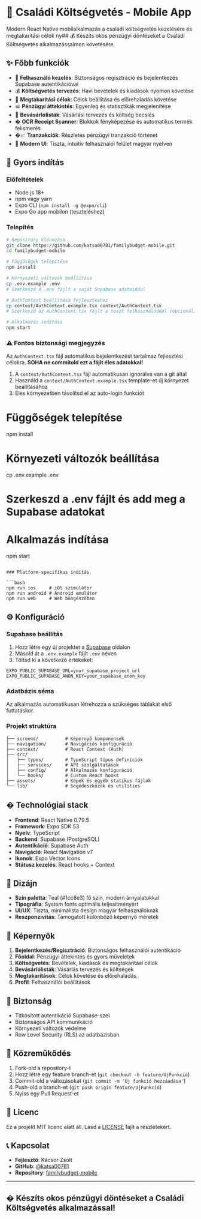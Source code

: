 # 📱 Családi Költségvetés - Mobile App

Modern React Native mobilalkalmazás a családi költségvetés kezelésére és megtakarítási célok ny## 💰 Készíts okos pénzügyi döntéseket a Családi Költségvetés alkalmazássalmon követésére.

## ✨ Főbb funkciók

- 👥 **Felhasználó kezelés**: Biztonságos regisztráció és bejelentkezés Supabase autentikációval
- 💰 **Költségvetés tervezés**: Havi bevételek és kiadások nyomon követése
- 🎯 **Megtakarítási célok**: Célok beállítása és előrehaladás követése
- 📊 **Pénzügyi áttekintés**: Egyenleg és statisztikák megjelenítése
- 🛒 **Bevásárlólisták**: Vásárlási tervezés és költség becslés
- � **OCR Receipt Scanner**: Blokkok fényképezése és automatikus termék felismerés
- �📈 **Tranzakciók**: Részletes pénzügyi tranzakció történet  
- 🎨 **Modern UI**: Tiszta, intuitív felhasználói felület magyar nyelven

## 🚀 Gyors indítás

### Előfeltételek

- Node.js 18+
- npm vagy yarn
- Expo CLI (`npm install -g @expo/cli`)
- Expo Go app mobilon (teszteléshez)

### Telepítés

```bash
# Repository klónozása
git clone https://github.com/katsa00781/familybudget-mobile.git
cd familybudget-mobile

# Függőségek telepítése
npm install

# Környezeti változók beállítása
cp .env.example .env
# Szerkeszd a .env fájlt a saját Supabase adataiddal

# AuthContext beállítása fejlesztéshez
cp context/AuthContext.example.tsx context/AuthContext.tsx
# Szerkeszd az AuthContext.tsx fájlt a teszt felhasználóddal (opcionális)

# Alkalmazás indítása
npm start
```

### ⚠️ Fontos biztonsági megjegyzés

Az `AuthContext.tsx` fájl automatikus bejelentkezést tartalmaz fejlesztési célokra. **SOHA ne commitold ezt a fájlt éles adatokkal!**

1. A `context/AuthContext.tsx` fájl automatikusan ignorálva van a git által
2. Használd a `context/AuthContext.example.tsx` template-et új környezet beállításához
3. Éles környezetben távolítsd el az auto-login funkciót

# Függőségek telepítése
npm install

# Környezeti változók beállítása
cp .env.example .env
# Szerkeszd a .env fájlt és add meg a Supabase adatokat

# Alkalmazás indítása
npm start
```

### Platform-specifikus indítás

```bash
npm run ios     # iOS szimulátor
npm run android # Android emulátor  
npm run web     # Web böngészőben
```

## ⚙️ Konfiguráció

### Supabase beállítás

1. Hozz létre egy új projektet a [Supabase](https://supabase.com) oldalon
2. Másold át a `.env.example` fájlt `.env` néven
3. Töltsd ki a következő értékeket:

```env
EXPO_PUBLIC_SUPABASE_URL=your_supabase_project_url
EXPO_PUBLIC_SUPABASE_ANON_KEY=your_supabase_anon_key
```

### Adatbázis séma

Az alkalmazás automatikusan létrehozza a szükséges táblákat első futtatáskor.

### Projekt struktúra

```plaintext
├── screens/          # Képernyő komponensek
├── navigation/       # Navigációs konfiguráció
├── context/          # React Context (Auth)
├── src/
│   ├── types/        # TypeScript típus definíciók
│   ├── services/     # API szolgáltatások
│   ├── config/       # Alkalmazás konfiguráció
│   └── hooks/        # Custom React hooks
├── assets/           # Képek és egyéb statikus fájlok
└── lib/              # Segédeszközök és utilities
```

## �️ Technológiai stack

- **Frontend**: React Native 0.79.5
- **Framework**: Expo SDK 53
- **Nyelv**: TypeScript
- **Backend**: Supabase (PostgreSQL)
- **Autentikáció**: Supabase Auth
- **Navigáció**: React Navigation v7
- **Ikonok**: Expo Vector Icons
- **Státusz kezelés**: React hooks + Context

## 🎨 Dizájn

- **Szín paletta**: Teal (#1cc8e3) fő szín, modern árnyalatokkal
- **Tipográfia**: System fonts optimális teljesítményért
- **UI/UX**: Tiszta, minimalista design magyar felhasználóknak
- **Reszponzivitás**: Támogatott különböző képernyő méretek

## 📱 Képernyők

1. **Bejelentkezés/Regisztráció**: Biztonságos felhasználói autentikáció
2. **Főoldal**: Pénzügyi áttekintés és gyors műveletek
3. **Költségvetés**: Bevételek, kiadások és megtakarítási célok
4. **Bevásárlólisták**: Vásárlás tervezés és költségek
5. **Megtakarítások**: Célok követése és előrehaladás
6. **Profil**: Felhasználói beállítások

## 🔐 Biztonság

- Titkosított autentikáció Supabase-szel
- Biztonságos API kommunikáció
- Környezeti változók védelme
- Row Level Security (RLS) az adatbázisban

## 🤝 Közreműködés

1. Fork-old a repository-t
2. Hozz létre egy feature branch-et (`git checkout -b feature/UjFunkció`)
3. Commit-old a változásokat (`git commit -m 'Új funkció hozzáadása'`)
4. Push-old a branch-et (`git push origin feature/UjFunkció`)
5. Nyiss egy Pull Request-et

## 📄 Licenc

Ez a projekt MIT licenc alatt áll. Lásd a [LICENSE](LICENSE) fájlt a részletekért.

## 📞 Kapcsolat

- **Fejlesztő**: Kácsor Zsolt
- **GitHub**: [@katsa00781](https://github.com/katsa00781)
- **Repository**: [familybudget-mobile](https://github.com/katsa00781/familybudget-mobile)

---

## � Készíts okos pénzügyi döntéseket a Családi Költségvetés alkalmazással!
